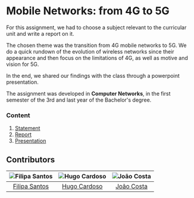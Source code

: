 # Mobile Networks: from 4G to 5G

For this assignment, we had to choose a subject relevant to the curricular unit and write a report on it. 

The chosen theme was the transition from 4G mobile networks to 5G. We do a quick rundown of the evolution of wireless networks since their appearance 
and then focus on the limitations of 4G, as well as motive and vision for 5G.

In the end, we shared our findings with the class through a powerpoint presentation.

The assignment was developed in **Computer Networks**, in the first semester of the 3rd and last year of the Bachelor's degree.

### Content

1. [Statement](statement.pdf)
2. [Report](report.pdf)
3. [Presentation](presentation.pptx)

## Contributors

![Filipa Santos][filipa-pic] | ![Hugo Cardoso][hugo-pic] | ![João Costa][cunha-pic]
:---: | :---: | :---:
[Filipa Santos][filipa] | [Hugo Cardoso][hugo] | [João Costa][cunha]

[filipa]: https://github.com/fliper6
[filipa-pic]: https://github.com/fliper6.png?size=120
[hugo]: https://github.com/Abjiri
[hugo-pic]: https://github.com/Abjiri.png?size=120
[cunha]: https://github.com/Jcc20
[cunha-pic]: https://github.com/Jcc20.png?size=120
